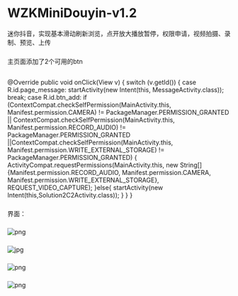 # WZKMiniDouyin-v1.2

迷你抖音，实现基本滑动刷新浏览，点开放大播放暂停，权限申请，视频拍摄、录制、预览、上传

### 
主页面添加了2个可用的btn
##
@Override
    public void onClick(View v) {
        switch (v.getId()) {
            case R.id.page_message:
                startActivity(new Intent(this, MessageActivity.class));
                break;
            case R.id.btn_add:
                if (ContextCompat.checkSelfPermission(MainActivity.this,
                        Manifest.permission.CAMERA) != PackageManager.PERMISSION_GRANTED
                        || ContextCompat.checkSelfPermission(MainActivity.this,
                        Manifest.permission.RECORD_AUDIO) != PackageManager.PERMISSION_GRANTED
                        ||ContextCompat.checkSelfPermission(MainActivity.this,
                        Manifest.permission.WRITE_EXTERNAL_STORAGE) != PackageManager.PERMISSION_GRANTED) {
                    ActivityCompat.requestPermissions(MainActivity.this,
                            new String[]{Manifest.permission.RECORD_AUDIO, Manifest.permission.CAMERA,
                                    Manifest.permission.WRITE_EXTERNAL_STORAGE},
                            REQUEST_VIDEO_CAPTURE);
                }else{
                    startActivity(new Intent(this,Solution2C2Activity.class));
                }
        }
    }


### 
界面：
### 
![png](https://github.com/peterlong0612/WZKMiniDouyin_V1.2/blob/master/PPT/1ad4aa86325a2c09f4fede770129001.png)
###
![jpg](https://github.com/peterlong0612/WZKMiniDouyin_V1.2/blob/master/PPT/9f0e2bb4b1414f951641f658f575f67.jpg)
###
![png](https://github.com/peterlong0612/WZKMiniDouyin_V1.2/blob/master/PPT/a9dd517b33898c35da92e88315ddfff.png)
###
![png](https://github.com/peterlong0612/WZKMiniDouyin_V1.2/blob/master/PPT/e98b73db59dad5c2bc06b4af429054e.png)

